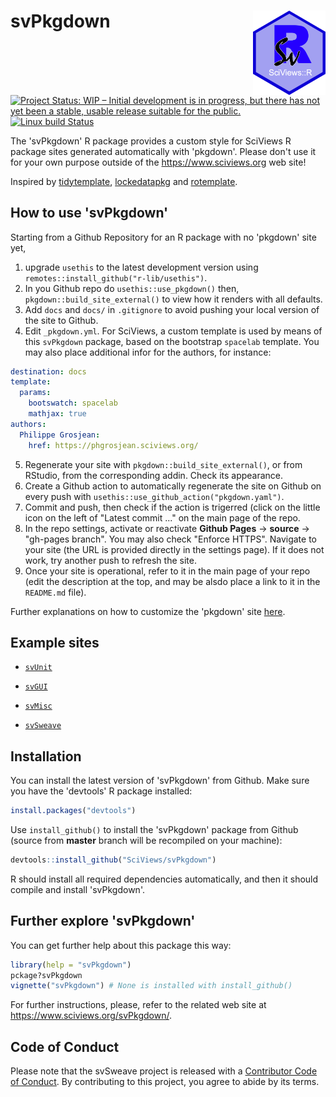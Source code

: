 # svPkgdown <a href='https://www.sciviews.org/svPkgdown'><img src='man/figures/logo.png' align="right" height="134.5" /></a>

<!-- badges: start -->
[![Project Status: WIP – Initial development is in progress, but there
has not yet been a stable, usable release suitable for the
public.](https://www.repostatus.org/badges/latest/wip.svg?branch=master)](https://www.repostatus.org/#wip)
[![Linux build Status](https://api.travis-ci.com/SciViews/svPkgdown.svg )](https://travis-ci.com/github/SciViews/svPkgdown)
<!-- badges: end -->

The 'svPkgdown' R package provides a custom style for SciViews R package sites generated automatically with 'pkgdown'. Please don't use it for your own purpose outside of the https://www.sciviews.org web site!

Inspired by [tidytemplate](https://github.com/tidyverse/tidytemplate/), [lockedatapkg](https://github.com/lockedatapublished/lockedatapkg) and [rotemplate](https://github.com/ropensci/rotemplate).

## How to use 'svPkgdown'

Starting from a Github Repository for an R package with no 'pkgdown' site yet,

1. upgrade `usethis` to the latest development version using `remotes::install_github("r-lib/usethis")`.
2. In you Github repo do `usethis::use_pkgdown()` then, `pkgdown::build_site_external()` to view how it renders with all defaults.
3. Add `docs` and `docs/` in `.gitignore` to avoid pushing your local version of the site to Github.
4. Edit `_pkgdown.yml`. For SciViews, a custom template is used by means of this `svPkgdown` package, based on the bootstrap `spacelab` template. You may also place additional infor for the authors, for instance:

``` yaml
destination: docs
template:
  params:
    bootswatch: spacelab
    mathjax: true
authors:
  Philippe Grosjean:
    href: https://phgrosjean.sciviews.org/
```

5. Regenerate your site with `pkgdown::build_site_external()`, or from RStudio, from the corresponding addin. Check its appearance.
6. Create a Github action to automatically regenerate the site on Github on every push with `usethis::use_github_action("pkgdown.yaml")`.
7. Commit and push, then check if the action is trigerred (click on the little icon on the left of "Latest commit ..." on the main page of the repo.
8. In the repo settings, activate or reactivate **Github Pages** -> **source** -> "gh-pages branch". You may also check "Enforce HTTPS". Navigate to your site (the URL is provided directly in the settings page). If it does not work, try another push to refresh the site.
9. Once your site is operational, refer to it in the main page of your repo (edit the description at the top, and may be alsdo place a link to it in the `README.md` file).

Further explanations on how to customize the 'pkgdown' site [here](https://github.com/tidyverse/tidytemplate).

## Example sites

  - [`svUnit`](https://www.SciViews.org/svUnit/)

  - [`svGUI`](https://www.SciViews.org/svGUI/)

  - [`svMisc`](https://www.SciViews.org/svMisc/)
  
  - [`svSweave`](https://www.SciViews.org/svSweave/)

## Installation

You can install the latest version of 'svPkgdown' from Github. Make sure you have the 'devtools' R package installed:

```r
install.packages("devtools")
```

Use `install_github()` to install the 'svPkgdown' package from Github (source from **master** branch will be recompiled on your machine):

```r
devtools::install_github("SciViews/svPkgdown")
```

R should install all required dependencies automatically, and then it should compile and install 'svPkgdown'.

## Further explore 'svPkgdown'

You can get further help about this package this way:

```r
library(help = "svPkgdown")
pckage?svPkgdown
vignette("svPkgdown") # None is installed with install_github()
```

For further instructions, please, refer to the related web site at https://www.sciviews.org/svPkgdown/.

## Code of Conduct

Please note that the svSweave project is released with a [Contributor Code of Conduct](https://contributor-covenant.org/version/2/0/CODE_OF_CONDUCT.html). By contributing to this project, you agree to abide by its terms.
